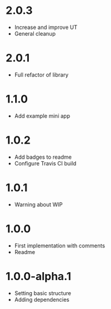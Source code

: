 # 2.0.3
- Increase and improve UT
- General cleanup

# 2.0.1
- Full refactor of library

# 1.1.0
- Add example mini app

# 1.0.2
- Add badges to readme
- Configure Travis CI build
# 1.0.1
- Warning about WIP

# 1.0.0
- First implementation with comments
- Readme

# 1.0.0-alpha.1

- Setting basic structure
- Adding dependencies
